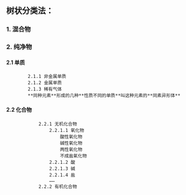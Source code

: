 ## 树状分类法：
### 	1. 混合物

### 	2. 纯净物
#### 		2.1 单质
			2.1.1 非金属单质
			2.1.2 金属单质
	 		2.1.3 稀有气体
			**同种元素**形成的几种**性质不同的单质**叫这种元素的**同素异形体**
#### 		2.2 化合物
	 			2.2.1 无机化合物
	  				2.2.1.1 氧化物
		   				酸性氧化物
		 				碱性氧化物
		  				两性氧化物
						不成盐氧化物
	  				2.2.1.2 酸
					2.2.1.3 碱
	   				2.2.1.4 盐
					……
   				2.2.2 有机化合物